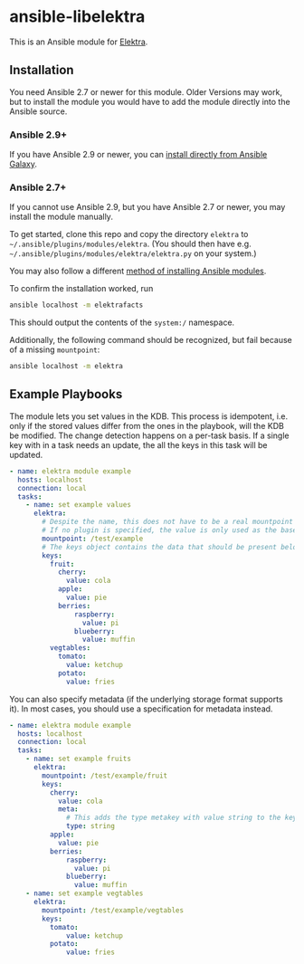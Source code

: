 # ansible-libelektra

This is an Ansible module for [Elektra](https://github.com/ElektraInitiative/libelektra).

## Installation

You need Ansible 2.7 or newer for this module.
Older Versions may work, but to install the module you would have to add the module directly into the Ansible source.

### Ansible 2.9+

If you have Ansible 2.9 or newer, you can [install directly from Ansible Galaxy](https://galaxy.ansible.com/ElektraInitiative/libelektra).

### Ansible 2.7+

If you cannot use Ansible 2.9, but you have Ansible 2.7 or newer, you may install the module manually.

To get started, clone this repo and copy the directory `elektra` to `~/.ansible/plugins/modules/elektra`.
(You should then have e.g. `~/.ansible/plugins/modules/elektra/elektra.py` on your system.)

You may also follow a different [method of installing Ansible modules](https://docs.ansible.com/ansible/latest/dev_guide/developing_locally.html).

To confirm the installation worked, run

```sh
ansible localhost -m elektrafacts
```

This should output the contents of the `system:/` namespace.

Additionally, the following command should be recognized, but fail because of a missing `mountpoint`:

```sh
ansible localhost -m elektra
```

## Example Playbooks

The module lets you set values in the KDB.
This process is idempotent, i.e. only if the stored values differ from the ones in the playbook, will the KDB be modified.
The change detection happens on a per-task basis.
If a single key with in a task needs an update, the all the keys in this task will be updated.

```yml
- name: elektra module example
  hosts: localhost
  connection: local
  tasks:
    - name: set example values
      elektra:
        # Despite the name, this does not have to be a real mountpoint in the KDB.
        # If no plugin is specified, the value is only used as the base key for the keys object.
        mountpoint: /test/example
        # The keys object contains the data that should be present below the mountpoint.
        keys:
          fruit:
            cherry:
              value: cola
            apple:
              value: pie
            berries:
                raspberry:
                  value: pi
                blueberry:
                  value: muffin
          vegtables:
            tomato:
              value: ketchup
            potato:
              value: fries

```

You can also specify metadata (if the underlying storage format supports it).
In most cases, you should use a specification for metadata instead.

```yml
- name: elektra module example
  hosts: localhost
  connection: local
  tasks:
    - name: set example fruits
      elektra:
        mountpoint: /test/example/fruit
        keys:
          cherry:
            value: cola
            meta:
              # This adds the type metakey with value string to the key /test/example/fruit/cherry
              type: string
          apple:
            value: pie
          berries:
              raspberry:
                value: pi
              blueberry:
                value: muffin
    - name: set example vegtables
      elektra:
        mountpoint: /test/example/vegtables
        keys:
          tomato:
              value: ketchup
          potato:
              value: fries

```
